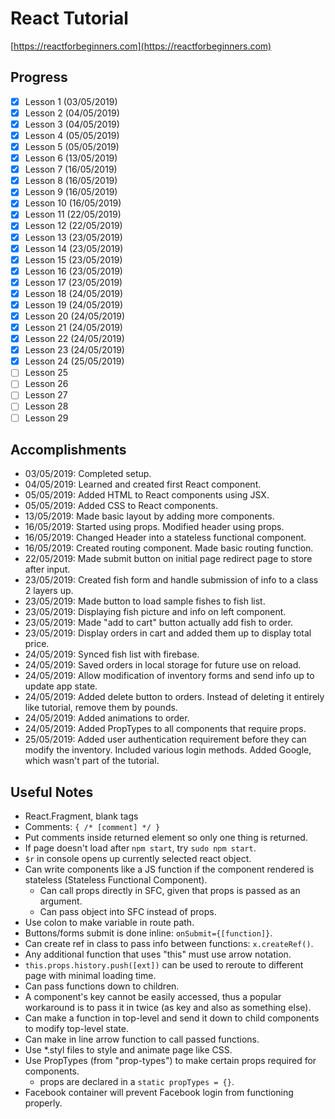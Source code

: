 # React Tutorial

[https://reactforbeginners.com](https://reactforbeginners.com)

## Progress

- [x] Lesson 1 (03/05/2019)
- [x] Lesson 2 (04/05/2019)
- [x] Lesson 3 (04/05/2019)
- [x] Lesson 4 (05/05/2019)
- [x] Lesson 5 (05/05/2019)
- [x] Lesson 6 (13/05/2019)
- [x] Lesson 7 (16/05/2019)
- [x] Lesson 8 (16/05/2019)
- [x] Lesson 9 (16/05/2019)
- [x] Lesson 10 (16/05/2019)
- [x] Lesson 11 (22/05/2019)
- [x] Lesson 12 (22/05/2019)
- [x] Lesson 13 (23/05/2019)
- [x] Lesson 14 (23/05/2019)
- [x] Lesson 15 (23/05/2019)
- [x] Lesson 16 (23/05/2019)
- [x] Lesson 17 (23/05/2019)
- [x] Lesson 18 (24/05/2019)
- [x] Lesson 19 (24/05/2019)
- [x] Lesson 20 (24/05/2019)
- [x] Lesson 21 (24/05/2019)
- [x] Lesson 22 (24/05/2019)
- [x] Lesson 23 (24/05/2019)
- [x] Lesson 24 (25/05/2019)
- [ ] Lesson 25
- [ ] Lesson 26
- [ ] Lesson 27
- [ ] Lesson 28
- [ ] Lesson 29

## Accomplishments

- 03/05/2019: Completed setup.
- 04/05/2019: Learned and created first React component.
- 05/05/2019: Added HTML to React components using JSX.
- 05/05/2019: Added CSS to React components.
- 13/05/2019: Made basic layout by adding more components.
- 16/05/2019: Started using props. Modified header using props.
- 16/05/2019: Changed Header into a stateless functional component.
- 16/05/2019: Created routing component. Made basic routing function.
- 22/05/2019: Made submit button on initial page redirect page to store after input.
- 23/05/2019: Created fish form and handle submission of info to a class 2 layers up.
- 23/05/2019: Made button to load sample fishes to fish list.
- 23/05/2019: Displaying fish picture and info on left component.
- 23/05/2019: Made "add to cart" button actually add fish to order.
- 23/05/2019: Display orders in cart and added them up to display total price.
- 24/05/2019: Synced fish list with firebase.
- 24/05/2019: Saved orders in local storage for future use on reload.
- 24/05/2019: Allow modification of inventory forms and send info up to update app state.
- 24/05/2019: Added delete button to orders. Instead of deleting it entirely like tutorial, remove them by pounds.
- 24/05/2019: Added animations to order.
- 24/05/2019: Added PropTypes to all components that require props.
- 25/05/2019: Added user authentication requirement before they can modify the inventory. Included various login methods. Added Google, which wasn't part of the tutorial.

## Useful Notes

- React.Fragment, blank tags
- Comments: `{ /* [comment] */ }`
- Put comments inside returned element so only one thing is returned.
- If page doesn't load after `npm start`, try `sudo npm start`.
- `$r` in console opens up currently selected react object.
- Can write components like a JS function if the component rendered is stateless (Stateless Functional Component).
  - Can call props directly in SFC, given that props is passed as an argument.
  - Can pass object into SFC instead of props.
- Use colon to make variable in route path.
- Buttons/forms submit is done inline: `onSubmit={[function]}`.
- Can create ref in class to pass info between functions: `x.createRef()`.
- Any additional function that uses "this" must use arrow notation.
- `this.props.history.push([ext])` can be used to reroute to different page with minimal loading time.
- Can pass functions down to children.
- A component's key cannot be easily accessed, thus a popular workaround is to pass it in twice (as key and also as something else).
- Can make a function in top-level and send it down to child components to modify top-level state.
- Can make in line arrow function to call passed functions.
- Use \*.styl files to style and animate page like CSS.
- Use PropTypes (from "prop-types") to make certain props required for components.
  - props are declared in a `static propTypes = {}`.
- Facebook container will prevent Facebook login from functioning properly.
